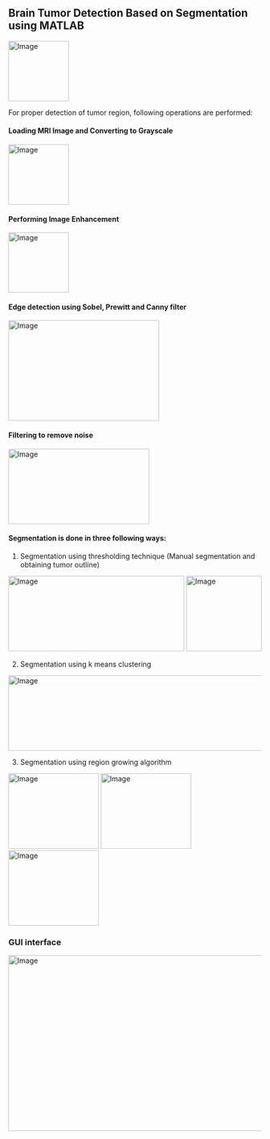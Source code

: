 ## Brain Tumor Detection Based on Segmentation using MATLAB
<img src="https://github.com/user-attachments/assets/b0d88e4c-6caa-43da-a8e7-f67549020bde" alt="Image" width="120" height="120"/>

For proper detection of tumor region, following operations are performed:

#### Loading MRI Image and Converting to Grayscale

<img src="https://github.com/user-attachments/assets/bae13f5c-f241-4718-ac0c-8cec8136273b" alt="Image" width="120" height="120"/>

#### Performing Image Enhancement 

<img src="https://github.com/user-attachments/assets/6b3a57ee-b42a-4caa-9ce6-4e9cd46afd9d" alt="Image" width="120" height="120"/>

#### Edge detection using Sobel, Prewitt and Canny filter

<img src="https://github.com/user-attachments/assets/87e95fad-64c0-4ef0-99c6-3d08177f9f10" alt="Image" width="300" height="200"/>

#### Filtering to remove noise

<img src="https://github.com/user-attachments/assets/3814db1b-de63-41dd-b13f-7eb1c2c15e5c" alt="Image" width="280" height="150"/>

#### Segmentation is done in three following ways:

1. Segmentation using thresholding technique (Manual segmentation and obtaining tumor outline)

<img src="https://github.com/user-attachments/assets/bba55398-99a5-44c7-81be-1a1091112ce8" alt="Image" width="350" height="150"/>
<img src="https://github.com/user-attachments/assets/586671d2-d4dd-442f-bc86-7de466d81e2a" alt="Image" width="150" height="150"/>

2. Segmentation using k means clustering

<img src="https://github.com/user-attachments/assets/c4f2c79b-326a-458a-a495-b0052fcca251" alt="Image" width="700" height="150"/>

3. Segmentation using region growing algorithm

<img src="https://github.com/user-attachments/assets/e279633a-3457-4de4-bc5c-d368ca52d748" alt="Image" width="180" height="150"/>
<img src="https://github.com/user-attachments/assets/0aa55b92-4c85-4246-8222-e619a4e1fa8d" alt="Image" width="180" height="150"/>
<img src="https://github.com/user-attachments/assets/f98923dd-30c6-4b3a-952a-95586d38f4e0" alt="Image" width="180" height="150"/>

### GUI interface

<img src="https://github.com/user-attachments/assets/adbfe27e-3162-42fa-be76-cdf0c3436055" alt="Image" width="600" height="350"/>
